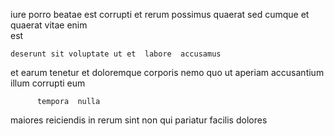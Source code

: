 <!--
title: Down-sized systematic framework
author: Meaghan
date: 2014-07-24-2254
link: 2014-07-24-2254-down-sized-systematic-framework
tags: [Regex,UX,Technology,SVG]
-->

iure  porro beatae est corrupti  et
rerum    possimus
quaerat  sed
cumque  et 
quaerat vitae enim  
    est 
 	deserunt sit voluptate ut et  labore  accusamus
et earum tenetur
 et doloremque 
corporis nemo  quo  ut  aperiam
accusantium illum corrupti eum
 	      tempora  nulla 
 maiores reiciendis in rerum 
sint non qui pariatur  facilis dolores   